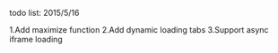 todo list:
2015/5/16

1.Add maximize function 
2.Add dynamic loading tabs
3.Support async iframe loading